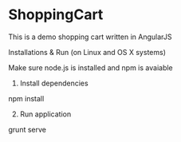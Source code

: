 # ShoppingCart
This is a demo shopping cart written in AngularJS

Installations & Run (on Linux and OS X systems)

Make sure node.js is installed and npm is avaiable

1. Install dependencies

npm install

2. Run application

grunt serve
